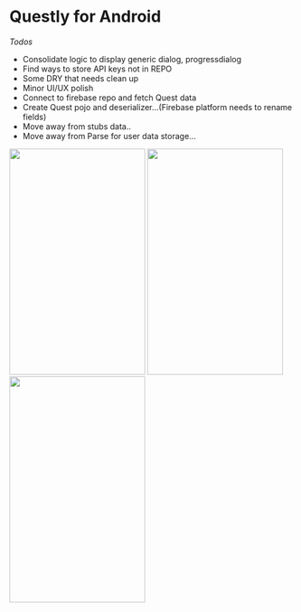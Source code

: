 # Questly for Android

*Todos*
- Consolidate logic to display generic dialog, progressdialog
- Find ways to store API keys not in REPO
- Some DRY that needs clean up
- Minor UI/UX polish
- Connect to firebase repo and fetch Quest data
- Create Quest pojo and deserializer...(Firebase platform needs to rename fields)
- Move away from stubs data..
- Move away from Parse for user data storage...

<img src="https://raw.githubusercontent.com/Questlyap/questly-android-prototype/master/assets/device-2015-11-08-143656.png" width="240" height="400">
<img src="https://raw.githubusercontent.com/Questlyap/questly-android-prototype/master/assets/device-2015-11-08-143710.png" width="240" height="400">
<img src="https://raw.githubusercontent.com/Questlyap/questly-android-prototype/master/assets/device-2015-11-08-143726.png" width="240" height="400">